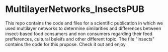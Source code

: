 # MultilayerNetworks_InsectsPUB

This repo contains the code and files for a scientific publication in which we used multilayer networks to determine similarities and differences between insect-based food consumers and non consumers regarding their feed prefferences, cultural beleifs and other different topic. The file "insects" contains the code for this prupose. Check it out and enjoy. 

